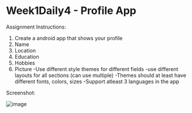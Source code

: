 # Week1Daily4 - Profile App

Assignment Instructions:
1. Create a android app that shows your profile
1. Name
2. Location
3. Education
4. Hobbies
5. Picture
-Use different style themes for different fields
-use different layouts for all sections (can use multiple)
-Themes should at least have different fonts, colors, sizes
-Support atleast 3 languages in the app

Screenshot:

![image](https://user-images.githubusercontent.com/44408528/47535423-9105dd80-d889-11e8-9dab-4242a6c4e014.png)
